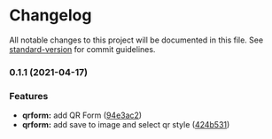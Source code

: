 # Changelog

All notable changes to this project will be documented in this file. See [standard-version](https://github.com/conventional-changelog/standard-version) for commit guidelines.

### 0.1.1 (2021-04-17)


### Features

* **qrform:** add QR Form ([94e3ac2](https://github.com/sozonome/QRcodeGen/commit/94e3ac213aadd55ff8a2e14e299dfa946bbfd593))
* **qrform:** add save to image and select qr style ([424b531](https://github.com/sozonome/QRcodeGen/commit/424b531b2d4adc92d7d758edb857f47fb8bfeb7a))
